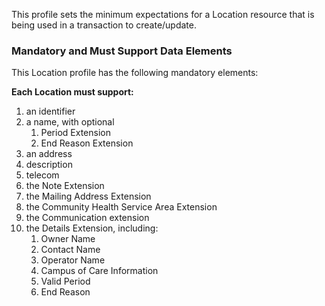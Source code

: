 
This profile sets the minimum expectations for a Location resource that is being used in a transaction to create/update.

### Mandatory and Must Support Data Elements

This Location profile has the following mandatory elements:

**Each Location must support:**

1. an identifier
2. a name, with optional
	1.  Period Extension
	2.  End Reason Extension
3. an address
4. description
5. telecom
6. the Note Extension
7. the Mailing Address Extension
8. the Community Health Service Area Extension
9. the Communication extension
10. the Details Extension, including:
	1.  Owner Name
	2.  Contact Name
	3.  Operator Name
	4.  Campus of Care Information
	5.  Valid Period
	6.  End Reason


